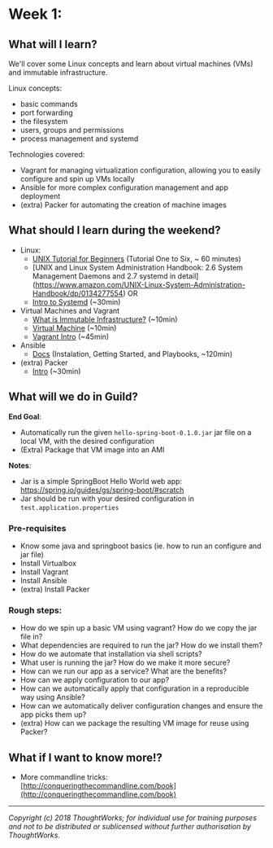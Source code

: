 # Week 1:

## What will I learn?
We'll cover some Linux concepts and learn about virtual machines (VMs) and immutable infrastructure.

Linux concepts:
- basic commands
- port forwarding
- the filesystem
- users, groups and permissions
- process management and systemd

Technologies covered:

- Vagrant for managing virtualization configuration, allowing you to easily configure and spin up VMs locally
- Ansible for more complex configuration management and app deployment
- (extra) Packer for automating the creation of machine images

## What should I learn during the weekend?
- Linux:
  - [UNIX Tutorial for Beginners](http://www.ee.surrey.ac.uk/Teaching/Unix/) (Tutorial One to Six, ~ 60 minutes)
  - [UNIX and Linux System Administration Handbook: 2.6 System Management Daemons and 2.7 systemd in detail] (https://www.amazon.com/UNIX-Linux-System-Administration-Handbook/dp/0134277554) OR
  - [Intro to Systemd](https://thepracticalsysadmin.com/intro-to-systemd/) (~30min)
- Virtual Machines and Vagrant
  - [What is Immutable Infrastructure?](https://www.digitalocean.com/community/tutorials/what-is-immutable-infrastructure) (~10min)
  - [Virtual Machine](https://en.wikipedia.org/wiki/Virtual_machine) (~10min)
  - [Vagrant Intro](https://www.vagrantup.com/intro/index.html) (~45min)
- Ansible
  - [Docs](https://docs.ansible.com/) (Instalation, Getting Started, and Playbooks, ~120min)
- (extra) Packer
  - [Intro](https://www.packer.io/intro/index.html) (~30min)

## What will we do in Guild?

**End Goal**:
- Automatically run the given `hello-spring-boot-0.1.0.jar` jar file on a local VM, with the desired configuration
- (Extra) Package that VM image into an AMI

**Notes**:
- Jar is a simple SpringBoot Hello World web app: https://spring.io/guides/gs/spring-boot/#scratch
- Jar should be run with your desired configuration in `test.application.properties`

### Pre-requisites
- Know some java and springboot basics (ie. how to run an configure and jar file)
- Install Virtualbox
- Install Vagrant
- Install Ansible
- (extra) Install Packer

### Rough steps:
  - How do we spin up a basic VM using vagrant? How do we copy the jar file in?
  - What dependencies are required to run the jar? How do we install them?
  - How do we automate that installation via shell scripts?
  - What user is running the jar? How do we make it more secure?
  - How can we run our app as a service? What are the benefits?
  - How can we apply configuration to our app?
  - How can we automatically apply that configuration in a reproducible way using Ansible?
  - How can we automatically deliver configuration changes and ensure the app picks them up?
  - (extra) How can we package the resulting VM image for reuse using Packer?

## What if I want to know more!?
- More commandline tricks: [http://conqueringthecommandline.com/book](http://conqueringthecommandline.com/book)


---

*Copyright (c) 2018 ThoughtWorks; for individual use for training purposes and not to be distributed or sublicensed without further authorisation by ThoughtWorks.*
